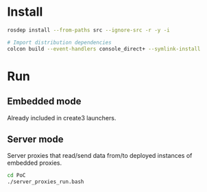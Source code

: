 # Install 

```bash
rosdep install --from-paths src --ignore-src -r -y -i

# Import distribution dependencies
colcon build --event-handlers console_direct+ --symlink-install
```

# Run
## Embedded mode
Already included in create3 launchers.

## Server mode
Server proxies that read/send data from/to deployed instances of embedded proxies.
```bash
cd PoC
./server_proxies_run.bash
```